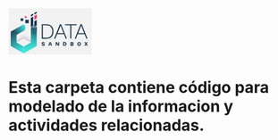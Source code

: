 <img src="/App/logdat.JPG" alt="My cool logo"/>

# Esta carpeta contiene código para modelado de la informacion y actividades relacionadas.

